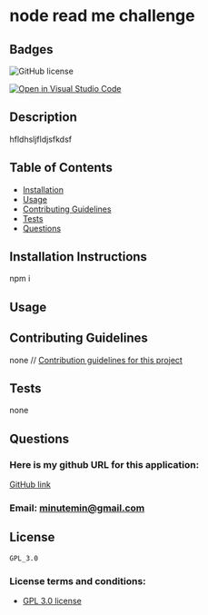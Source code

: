 
  # node read me challenge

  ## Badges
  ![GitHub license](https://img.shields.io/badge/license-GPL_3.0-blue.svg)

  [![Open in Visual Studio Code](https://open.vscode.dev/badges/open-in-vscode.svg)](https://open.vscode.dev/dj-stripe/dj-stripe)

  ## Description
  hfldhsljfldjsfkdsf 

  ## Table of Contents
  * [Installation](#installation)
  * [Usage](#usage)
  * [Contributing Guidelines](#contributions)
  * [Tests](#tests)
  * [Questions](#questions)
  
  ## Installation Instructions
  npm i 
  ## Usage

  ## Contributing Guidelines
  none 
  // [Contribution guidelines for this project](docs/CONTRIBUTING.md)

  ## Tests
  none 

  ## Questions
  ### Here is my github URL for this application: 
  [GitHub link](https://github.com/minutemin/homework-09-node-ReadMe)
  
  ### Email:  minutemin@gmail.com

  
  ## License
    GPL_3.0
  ### License terms and conditions: 
  * [GPL 3.0 license](https://choosealicense.com/licenses/gpl-3.0/)
  
